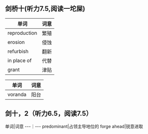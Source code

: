 
<head>
  <script src="https://cdn.mathjax.org/mathjax/latest/MathJax.js?config=TeX-AMS-MML_HTMLorMML" type="text/javascript"></script>
  <script type="text/x-mathjax-config">
    MathJax.Hub.Config({
      tex2jax: {
      skipTags: ['script', 'noscript', 'style', 'textarea', 'pre'],
      inlineMath: [['$','$']]
      }
    });
  </script>
</head>

## 剑桥十(听力7.5,阅读一坨屎)

单词|词意
---|---
reproduction|繁殖
erosion|侵蚀
refurbish|翻新
in place of|代替
grant|津贴

单词|词意
---|---
voranda|阳台

## 剑十，2（听力6.5，阅读7.5）

单词|词意
---｜---
predominant|占领主导地位的
forge ahead|锐意进取

